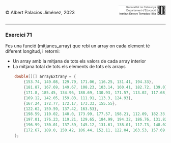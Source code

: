 <div style="display: flex; width: 100%;">
    <div style="flex: 1; padding: 0px;">
        <p>© Albert Palacios Jiménez, 2023</p>
    </div>
    <div style="flex: 1; padding: 0px; text-align: right;">
        <img src="../../assets/ieti.png" height="32" alt="Logo de IETI" style="max-height: 32px;">
    </div>
</div>
<hr/>

### Exercici 71

Fes una funció (mitjanes_array) que rebi un array on cada element té diferent longitud, i retorni:

* Un array amb la mitjana de tots els valors de cada array interior
* La mitjana total de tots els elements de tots els arrays

```java
    double[][] arrayExtrany = {
        {153.74, 149.08, 129.79, 171.06, 116.25, 131.41, 194.33},
        {181.87, 167.69, 149.67, 108.23, 103.14, 160.41, 182.72, 139.0},
        {171.8, 185.45, 134.96, 188.69, 130.93, 171.57, 113.02, 117.68, 163.42, 115.94},
        {169.12, 142.05, 159.83, 111.91, 113.3, 124.93},
        {167.24, 172.77, 172.17, 173.33, 155.55},
        {122.62, 159.59, 137.42, 163.53},
        {198.59, 110.02, 140.0, 173.99, 177.57, 198.21, 112.09, 182.33, 185.05},
        {197.01, 176.23, 119.21, 129.65, 184.99, 194.32, 186.76, 131.82},
        {196.99, 130.01, 137.59, 145.12, 131.61, 138.01, 117.73, 148.02, 112.45},
        {172.67, 189.0, 150.42, 106.44, 152.11, 122.04, 163.53, 157.69, 178.01, 124.56}
    };
```

